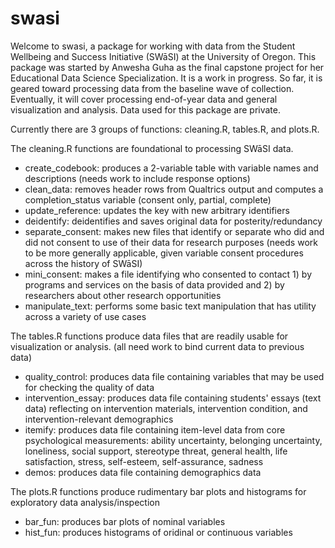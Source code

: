 # swasi

Welcome to swasi, a package for working with data from the Student Wellbeing and Success Initiative (SWāSI) at the University of Oregon. This package was started by Anwesha Guha as the final capstone project for her Educational Data Science Specialization. It is a work in progress. So far, it is geared toward processing data from the baseline wave of collection. Eventually, it will cover processing end-of-year data and general visualization and analysis. Data used for this package are private.

Currently there are 3 groups of functions: cleaning.R, tables.R, and plots.R. 

The cleaning.R functions are foundational to processing SWāSI data.
* create_codebook: produces a 2-variable table with variable names and descriptions (needs work to include response options)
* clean_data: removes header rows from Qualtrics output and computes a completion_status variable (consent only, partial, complete)
* update_reference: updates the key with new arbitrary identifiers
* deidentify: deidentifies and saves original data for posterity/redundancy
* separate_consent: makes new files that identify or separate who did and did not consent to use of their data for research purposes (needs work to be more generally applicable, given variable consent procedures across the history of SWāSI)
* mini_consent: makes a file identifying who consented to contact 1) by programs and services on the basis of data provided and 2) by researchers about other research opportunities
* manipulate_text: performs some basic text manipulation that has utility across a variety of use cases

The tables.R functions produce data files that are readily usable for visualization or analysis. (all need work to bind current data to previous data)
* quality_control: produces data file containing variables that may be used for checking the quality of data
* intervention_essay: produces data file containing students' essays (text data) reflecting on intervention materials, intervention condition, and intervention-relevant demographics
* itemify: produces data file containing item-level data from core psychological measurements: ability uncertainty, belonging uncertainty, loneliness, social support, stereotype threat, general health, life satisfaction, stress, self-esteem, self-assurance, sadness
* demos: produces data file containing demographics data

The plots.R functions produce rudimentary bar plots and histograms for exploratory data analysis/inspection
* bar_fun: produces bar plots of nominal variables
* hist_fun: produces histograms of oridinal or continuous variables
